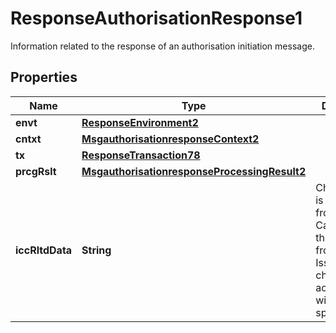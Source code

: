 

# ResponseAuthorisationResponse1

Information related to the response of an authorisation initiation message.

## Properties

| Name | Type | Description | Notes |
|------------ | ------------- | ------------- | -------------|
|**envt** | [**ResponseEnvironment2**](ResponseEnvironment2.md) |  |  [optional] |
|**cntxt** | [**MsgauthorisationresponseContext2**](MsgauthorisationresponseContext2.md) |  |  [optional] |
|**tx** | [**ResponseTransaction78**](ResponseTransaction78.md) |  |  [optional] |
|**prcgRslt** | [**MsgauthorisationresponseProcessingResult2**](MsgauthorisationresponseProcessingResult2.md) |  |  [optional] |
|**iccRltdData** | **String** | Chip data that is transmitted from the Card&#39;s chip to the Issuer and from the Issuer to the chip in accordance with EMV specifications. |  [optional] |



